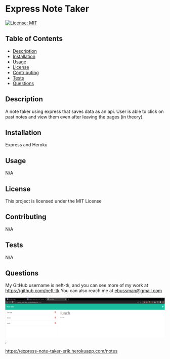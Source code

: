 # Express Note Taker
[![License: MIT](https://img.shields.io/badge/License-MIT-yellow.svg)](https://opensource.org/licenses/MIT)

## Table of Contents
* [Description](#description)
* [Installation](#installation)
* [Usage](#usage)
* [License](#license)
* [Contributing](#contributing)
* [Tests](#tests)
* [Questions](#questions)


## Description <a name="description"></a>
A note taker using express that saves data as an api. User is able to click on past notes and view them even after leaving the pages (in theory).

## Installation <a name="installation"></a>
Express and Heroku

## Usage <a name="usage"></a>
N/A

## License <a name="license"></a>
This project is licensed under the MIT License

## Contributing <a name="contributing"></a>
N/A

## Tests <a name="tests"></a>
N/A

## Questions <a name="questions"></a>
My GitHub username is neft-tk, and you can see more of my work at https://github.com/neft-tk 
You can also reach me at ebussman@gmail.com

![screenshot1](./public/assets/images/screenshot1.png);

https://express-note-taker-erik.herokuapp.com/notes